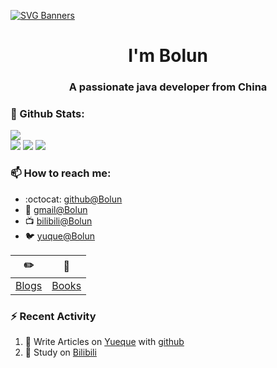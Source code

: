 [![SVG Banners](https://svg-banners.vercel.app/api?type=origin&text1=Welcom💖&width=1000&height=400)](https://github.com/Akshay090/svg-banners)

<h1 align="center">I'm Bolun</h1>
<h3 align="center">A passionate java developer from China</h3>

### 🌈 Github Stats:
<a href="https://count.getloli.com"><img align="center" src="https://count.getloli.com/get/@Bolun001?theme=rule34"></a><br>
<img src = "https://github-readme-stats.vercel.app/api?username=Bolun001&bg_color=30,e96443,904e95&title_color=fff&text_color=fff">
<img src = "http://github-readme-streak-stats.herokuapp.com?user=Bolun001&theme=dracula">
<img src = "https://github-profile-summary-cards.vercel.app/api/cards/profile-details?username=Bolun001&theme=monokai">

### 📫 How to reach me:
- :octocat: [github@Bolun](https://github.com/Bolun001)
- :email: [gmail@Bolun](mailto:15019474951@gmail.com)
- :tv: [bilibili@Bolun](https://space.bilibili.com/307881917)
- :bird: [yuque@Bolun](https://www.yuque.com/Bolun001)


| :pencil2: | :book:  |
| --- | --- |
| [Blogs](https://Bolun001.github.io/) | [Books](https://www.yuque.com/Bolun001/java) |

### ⚡ Recent Activity
<!--START_SECTION:activity-->
1. 🍭 Write Articles on [Yueque](https://www.yuque.com/Bolun001/java) with [github](https://github.com/Bolun001/)
2. 🍹 Study on [Bilibili](https://www.bilibili.com/)
<!--END_SECTION:activity-->

<!--
**Bolun001/Bolun001** is a ✨ _special_ ✨ repository because its `README.md` (this file) appears on your GitHub profile.

Here are some ideas to get you started:

- 🔭 I’m currently working on ...
- 🌱 I’m currently learning ...
- 👯 I’m looking to collaborate on ...
- 🤔 I’m looking for help with ...
- 💬 Ask me about ...
- 📫 How to reach me: ...
- 😄 Pronouns: ...
- ⚡ Fun fact: ...
-->
